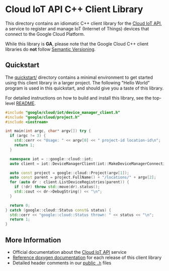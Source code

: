 # Cloud IoT API C++ Client Library

This directory contains an idiomatic C++ client library for the
[Cloud IoT API][cloud-service-docs], a service to register and manage IoT
(Internet of Things) devices that connect to the Google Cloud Platform.

While this library is **GA**, please note that the Google Cloud C++ client libraries do **not** follow
[Semantic Versioning](https://semver.org/).

## Quickstart

The [quickstart/](quickstart/README.md) directory contains a minimal environment
to get started using this client library in a larger project. The following
"Hello World" program is used in this quickstart, and should give you a taste of
this library.

For detailed instructions on how to build and install this library, see the
top-level [README](/README.md#building-and-installing).

<!-- inject-quickstart-start -->

```cc
#include "google/cloud/iot/device_manager_client.h"
#include "google/cloud/project.h"
#include <iostream>

int main(int argc, char* argv[]) try {
  if (argc != 3) {
    std::cerr << "Usage: " << argv[0] << " project-id location-id\n";
    return 1;
  }

  namespace iot = ::google::cloud::iot;
  auto client = iot::DeviceManagerClient(iot::MakeDeviceManagerConnection());

  auto const project = google::cloud::Project(argv[1]);
  auto const parent = project.FullName() + "/locations/" + argv[2];
  for (auto dr : client.ListDeviceRegistries(parent)) {
    if (!dr) throw std::move(dr).status();
    std::cout << dr->DebugString() << "\n";
  }

  return 0;
} catch (google::cloud::Status const& status) {
  std::cerr << "google::cloud::Status thrown: " << status << "\n";
  return 1;
}
```

<!-- inject-quickstart-end -->

## More Information

- Official documentation about the [Cloud IoT API][cloud-service-docs] service
- [Reference doxygen documentation][doxygen-link] for each release of this
  client library
- Detailed header comments in our [public `.h`][source-link] files

[cloud-service-docs]: https://cloud.google.com/iot
[doxygen-link]: https://googleapis.dev/cpp/google-cloud-iot/latest/
[source-link]: https://github.com/googleapis/google-cloud-cpp/tree/main/google/cloud/iot

